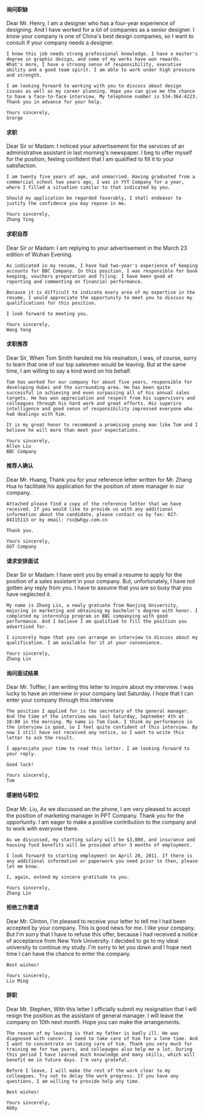 #### 询问职缺
Dear Mr. Henry,
    I am a designer who has a four-year experience of designing. And I have worked for a lot of
    companies as a senior designer. I know your company is one of China's best design companies, so I want to consult if your company needs a designer.

    I know this job needs strong professional knowledge. I have a master's degree in graphic design, and some of my works have won rewards. What's more, I have a stroong sense of responsibility, executive ability and a good team spirit. I am able to work under high pressure and strength.

    I am looking forward to working with you to discuss about design issues as well as my career planning. Hope you can give me the chance to have a face-to-face interview. My telephone number is 534-364-4223. Thank you in advance for your help.

    Yours sincerely,
    Grorge


#### 求职
Dear Sir or Madam:
    I noticed your advertisement for the services of an administrative assistant in last morning's newspaper. I beg to offer myself for the position, feeling confident that I am qualified to fill it to your satisfaction.

    I am twenty five years of age, and unmarried. Having graduated from a commercial school two years ago, I was in YYT Company for a year, where I filled a situation similar to that indicated by you.

    Should my application be regarded favorably, I shall endeavor to justify the confidence you may repose in me.

    Yours sincerely,
    Zhang Ying


#### 求职自荐
Dear Sir or Madam:
    I am replying to your advertisement in the March 23 edition of Wuhan Evening.

    As indicated in my resume, I have had two-year's experience of keeping accounts for BBC Company. In this position, I was responsible for book keeping, vouchers preparation and filing. I have been good at reporting and commenting on financial performance.

    Because it is difficult to indicate every area of my expertise in the resume, I would appreciate the opportunity to meet you to discuss my qualifications for this position.

    I look forward to meeting you.

    Yours sincerely,
    Wang Yong


#### 求职推荐
Dear Sir,
    When Tom Smith handed me his resination, I was, of course, sorry to learn that one of our top salesmen would be leaving. But at the same time, I am willing to say a kind word on his behalf.

    Tom has worked for our company for about five years, responsible for developing Hubei and the surrounding area. He has been quite successful in achieving and even surpassing all of his annual sales targets. He has won appreciation and respect from his supervisors and colleagues through his hard work and great efforts. His superiro intelligence and good sense of responsibility impressed everyone who had dealings with him.

    It is my great honor to recommand a promising young man like Tom and I believe he will more than meet your expectations.

    Yours sincerely,
    Allen Liu
    BBC Company


#### 推荐人确认
Dear Mr. Huang,
    Thank you for your reference letter written for Mr. Zhang Hua to facilitate his application for the position of store manager in our company.

    Attached please find a copy of the reference letter that we have received. If you would like to provide us with any additional information about the candidate, please contact us by fax: 027-84115113 or by email: rsc@whgy.com.cn

    Thank you.

    Yours sincerely,
    GGT Company


#### 请求安排面试
Dear Sir or Madam:
    I have sent you by email a resume to apply for the position of a sales assistant in your company. But, unfortunately, I have not gotten any reply from you. I have to assume that you are so busy that you have neglected it.

    My name is Zhang Lin, a newly gratuate from Nanjing University, majoring in marketing and obtaining my bachelor's degree with honor. I completed my internship program in BBC companying with good performance. And I believe I am qualified to fill the position you advertised for.

    I sincerely hope that you can arrange an interview to discuss about my qualification. I am available for it at your convenience.

    Yours sincerely,
    Zhang Lin


#### 询问面试结果
Dear Mr. Toffler,
    I am writing this letter to inquire about my interview. I was lucky to have an interview in your company last Saturday. I hope that I can enter your company through this interview.

    The position I applied for is the secretary of the general manager. And the time of the interview was last Saturday, September 4th at 10:00 in the morning. My name is Tom Cook. I think my performance in the interview is good, so I feel quite confident of this interview. By now I still have not received any notice, so I want to write this letter to ask the result.

    I appreciate your time to read this letter. I am looking forward to your reply.

    Good luck!

    Yours sincerely,
    Tom


#### 感谢给与职位
Dear Mr. Liu,
    As we discussed on the phone, I am very pleased to accept the position of marketing manager in PPT Company. Thank you for the opportunity. I am eager to make a positive contribution to the company and to work with everyone there.

    As we discussed, my starting salary will be $3,000, and insurance and housing fund benefits will be provided after 3 months of employment.

    I look forward to starting employment on April 20, 2011. If there is any additional information or paperwork you need prior to then, please let me know.

    I, again, extend my sincere gratitude to you.

    Yours sincerely,
    Zhang Lin


#### 拒绝工作邀请
Dear Mr. Clinton,
    I'm pleased to receive your letter to tell me I had been accepted by your company. This is good news for me. I like your company. But I'm sorry that I have to refuse this offer, because I had received a notice of acceptance from New York University. I decided to go to my ideal university to continue my study. I'm sorry to let you down and I hope next time I can have the chance to enter the company.

    Best wishes!

    Yours sincerely,
    Liu Ming


#### 辞职
Dear Mr. Stephen,
    With this letter I officially submit my resignation that I will resign the position as the assistant of general manager. I will leave the company on 10th next month. Hope you can make the arrangements.

    The reason of my leaving is that my father is badly ill. He was diagnosed with cancer. I need to take care of him for a lone time. And I want to concentrate on taking care of him. Thank you very much for training me for two years, and colleauges also help me a lot. During this period I have learned much knowledge and many skills, which will benefit me in future days. I'm very grateful.

    Before I leave, I will make the rest of the work clear to my colleagues. Try not to delay the work progress. If you have any questions, I am willing to provide help any time.

    Best wishes!

    Yours sincerely,
    Abby


